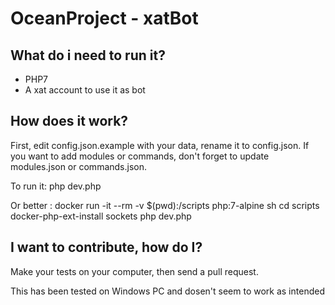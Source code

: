# OceanProject - xatBot

## What do i need to run it?

- PHP7
- A xat account to use it as bot

## How does it work?

First, edit config.json.example with your data, rename it to config.json.
If you want to add modules or commands, don't forget to update modules.json or commands.json.

To run it: php dev.php

Or better :
docker run -it --rm -v $(pwd):/scripts php:7-alpine sh
cd scripts
docker-php-ext-install sockets
php dev.php

## I want to contribute, how do I?

Make your tests on your computer, then send a pull request.

This has been tested on Windows PC and dosen't seem to work as intended